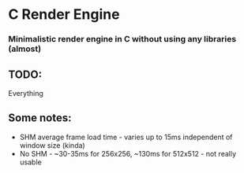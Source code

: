 # C Render Engine
### Minimalistic render engine in C without using any libraries (almost)

## TODO:
Everything

## Some notes:
- SHM average frame load time - varies up to 15ms independent of window size (kinda)
- No SHM - ~30-35ms for 256x256, ~130ms for 512x512 - not really usable
